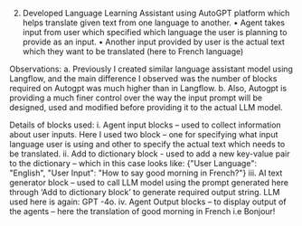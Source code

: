 2.	Developed Language Learning Assistant using AutoGPT platform which helps translate given text from one language to another.
•	Agent takes input from user which specified which language the user is planning to provide as an input.
•	Another input provided by user is the actual text which they want to be translated (here to French language)

Observations:
a.	Previously I created similar language assistant model using Langflow, and the main difference I observed was the number of blocks required on Autogpt was much higher than in Langflow. 
b.	Also, Autogpt is providing a much finer control over the way the input prompt will be designed, used and modified before providing it to the actual LLM model.

Details of blocks used:
i.	Agent input blocks – used to collect information about user inputs. Here I used two block – one for specifying what input language user is using and other to specify the actual text which needs to be translated.
ii.	Add to dictionary block -  used to add a new key-value pair to the dictionary – which in this case looks like:
{"User Language": "English",
  "User Input": "How to say good morning in French?"}
iii.	AI text generator block – used to call LLM model using the prompt generated here through ‘Add to dictionary block’ to generate required output string. LLM used here is again: GPT -4o.
iv.	Agent Output blocks – to display output of the agents – here the translation of good morning in French i.e Bonjour!
